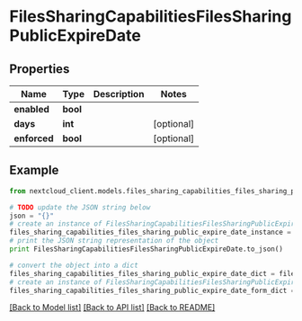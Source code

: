 # FilesSharingCapabilitiesFilesSharingPublicExpireDate


## Properties
Name | Type | Description | Notes
------------ | ------------- | ------------- | -------------
**enabled** | **bool** |  | 
**days** | **int** |  | [optional] 
**enforced** | **bool** |  | [optional] 

## Example

```python
from nextcloud_client.models.files_sharing_capabilities_files_sharing_public_expire_date import FilesSharingCapabilitiesFilesSharingPublicExpireDate

# TODO update the JSON string below
json = "{}"
# create an instance of FilesSharingCapabilitiesFilesSharingPublicExpireDate from a JSON string
files_sharing_capabilities_files_sharing_public_expire_date_instance = FilesSharingCapabilitiesFilesSharingPublicExpireDate.from_json(json)
# print the JSON string representation of the object
print FilesSharingCapabilitiesFilesSharingPublicExpireDate.to_json()

# convert the object into a dict
files_sharing_capabilities_files_sharing_public_expire_date_dict = files_sharing_capabilities_files_sharing_public_expire_date_instance.to_dict()
# create an instance of FilesSharingCapabilitiesFilesSharingPublicExpireDate from a dict
files_sharing_capabilities_files_sharing_public_expire_date_form_dict = files_sharing_capabilities_files_sharing_public_expire_date.from_dict(files_sharing_capabilities_files_sharing_public_expire_date_dict)
```
[[Back to Model list]](../README.md#documentation-for-models) [[Back to API list]](../README.md#documentation-for-api-endpoints) [[Back to README]](../README.md)


